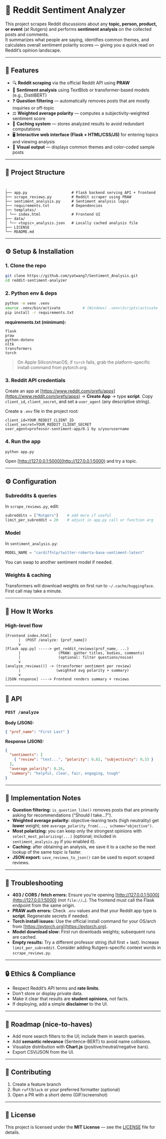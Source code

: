 # 💬 Reddit Sentiment Analyzer

This project scrapes Reddit discussions about any **topic, person, product, or event** (at Rutgers) and performs **sentiment analysis** on the collected posts and comments.  
It summarizes what people are saying, identifies common themes, and calculates overall sentiment polarity scores — giving you a quick read on Reddit’s opinion landscape.

---

## 🚀 Features

- 🔍 **Reddit scraping** via the official Reddit API using **PRAW**
- 🧠 **Sentiment analysis** using TextBlob or transformer-based models (e.g., DistilBERT)
- ❓ **Question filtering** — automatically removes posts that are mostly inquiries or off-topic
- ⚖️ **Weighted average polarity** — computes a subjectivity-weighted sentiment score
- 💾 **Caching system** — stores analyzed results to avoid redundant computations
- 🖥️ **Interactive web interface (Flask + HTML/CSS/JS)** for entering topics and viewing analysis
- 🌈 **Visual output** — displays common themes and color-coded sample posts

---

## 🧱 Project Structure

```

.
├── app.py                    # Flask backend serving API + frontend
├── scrape_reviews.py         # Reddit scraper using PRAW
├── sentiment_analysis.py     # Sentiment analysis logic
├── requirements.txt          # Dependencies
├── templates/
│ └── index.html              # Frontend UI
├── data/
│ └── <topic>_analysis.json   # Locally cached analysis file
├── LICENSE
└── README.md

```

---

## ⚙️ Setup & Installation

### 1. Clone the repo
```bash
git clone https://github.com/yatwang7/Sentiment_Analysis.git
cd reddit-sentiment-analyzer
```

### 2. Python env & deps

```bash
python -m venv .venv
source .venv/bin/activate          # (Windows) .venv\Scripts\activate
pip install -r requirements.txt
```

**requirements.txt (minimum):**

```
flask
praw
python-dotenv
nltk
transformers
torch
```

> On Apple Silicon/macOS, if `torch` fails, grab the platform-specific install command from pytorch.org.

### 3. Reddit API credentials

Create an app at [https://www.reddit.com/prefs/apps](https://www.reddit.com/prefs/apps) → **Create App** → type **script**.
Copy `client_id`, `client_secret`, and set a `user_agent` (any descriptive string).

Create a `.env` file in the project root:

```env
client_id=YOUR_REDDIT_CLIENT_ID
client_secret=YOUR_REDDIT_CLIENT_SECRET
user_agent=professor-sentiment-app/0.1 by u/yourusername
```

### 4. Run the app

```bash
python app.py
```

Open [http://127.0.0.1:5000](http://127.0.0.1:5000) and try a topic.

---

## ⚙️ Configuration

### Subreddits & queries

In `scrape_reviews.py`, edit:

```python
subreddits = ["Rutgers"]    # add more if useful
limit_per_subreddit = 20    # adjust in app.py call or function arg
```

### Model

In `sentiment_analysis.py`:

```python
MODEL_NAME = "cardiffnlp/twitter-roberta-base-sentiment-latest"
```

You can swap to another sentiment model if needed.

### Weights & caching

Transformers will download weights on first run to `~/.cache/huggingface`. First call may take a minute.

---

## 🧠 How It Works

### High-level flow

```
[Frontend index.html]
      |  (POST /analyze: {prof_name})
      v
[Flask app.py] -----> get_reddit_reviews(prof_name, ...)
      |                 (PRAW: gather titles, bodies, comments)
      |                 (optional: filter questions/noise)
      v
[analyze_reviews()] -> (transformer sentiment per review)
      |                (weighted avg polarity + summary)
      v
[JSON response] ----> Frontend renders summary + reviews
```

---

## 🧪 API

### `POST /analyze`

**Body (JSON):**

```json
{ "prof_name": "First Last" }
```

**Response (JSON):**

```json
{
  "sentiments": [
    { "review": "text...", "polarity": 0.62, "subjectivity": 0.33 }
  ],
  "average_polarity": 0.24,
  "summary": "helpful, clear, fair, engaging, tough"
}
```

---

## 🧩 Implementation Notes

* **Question filtering:** `is_question_like()` removes posts that are primarily asking for recommendations (“Should I take…?”).
* **Weighted average polarity:** objective-leaning texts (high neutrality) get **lower** weight; see `average_polarity_from(..., scheme="objective")`.
* **Most polarizing:** you can keep only the strongest opinions with `select_most_polarizing(...)` (optional; included in `sentiment_analysis.py` if you enabled it).
* **Caching:** after obtaining an analysis, we save it to a cache so the next lookup of the same topic is faster.
* **JSON export:** `save_reviews_to_json()` can be used to export scraped reviews.

---

## 🧰 Troubleshooting

* **403 / CORS / fetch errors:**
  Ensure you’re opening [http://127.0.0.1:5000](http://127.0.0.1:5000) (not `file://…`). The frontend must call the Flask endpoint from the same origin.
* **PRAW auth errors:**
  Check `.env` values and that your Reddit app type is **script**. Regenerate secrets if needed.
* **Torch install issues:**
  Use the official install command for your OS/arch from [https://pytorch.org](https://pytorch.org).
* **Model download slow:**
  First run downloads weights; subsequent runs are cached.
* **Empty results:**
  Try a different professor string (full first + last). Increase `limit_per_subreddit`. Consider adding Rutgers-specific context words in `scrape_reviews.py`.

---

## 🔒 Ethics & Compliance

* Respect Reddit’s API terms and **rate limits**.
* Don’t store or display private data.
* Make it clear that results are **student opinions**, not facts.
* If deploying, add a simple **disclaimer** to the UI.

---

## 🧱 Roadmap (nice-to-haves)

* Add more search filters to the UI; include them in search queries.
* Add **semantic relevance** (Sentence-BERT) to avoid name collisions.
* Visualize distribution with **Chart.js** (positive/neutral/negative bars).
* Export CSV/JSON from the UI.

---

## 🤝 Contributing

1. Create a feature branch
2. Run `ruff`/`black` or your preferred formatter (optional)
3. Open a PR with a short demo (GIF/screenshot)

---

## 📘 License

This project is licensed under the **MIT License** — see the [LICENSE](LICENSE) file for details.
